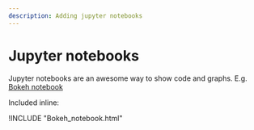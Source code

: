 ```yaml
---
description: Adding jupyter notebooks
---
```


# Jupyter notebooks

Jupyter notebooks are an awesome way to show code and graphs. E.g. [Bokeh notebook](./Bokeh_notebook.html)

Included inline:

!INCLUDE "Bokeh_notebook.html"